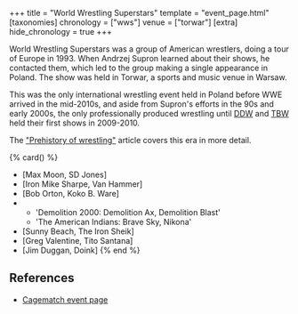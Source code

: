 +++
title = "World Wrestling Superstars"
template = "event_page.html"
[taxonomies]
chronology = ["wws"]
venue = ["torwar"]
[extra]
hide_chronology = true
+++

World Wrestling Superstars was a group of American wrestlers, doing a tour of Europe in 1993.
When Andrzej Supron learned about their shows, he contacted them, which led to the group making a single appearance in Poland.
The show was held in Torwar, a sports and music venue in Warsaw.

This was the only international wrestling event held in Poland before WWE arrived in the mid-2010s,
and aside from Supron's efforts in the 90s and early 2000s, the only professionally produced wrestling
until [DDW](@/o/ddw.md) and [TBW](@/o/tbw.md) held their first shows in 2009-2010.

The ["Prehistory of wrestling"](@/a/prehistory.md) article covers this era in more detail.

{% card() %}
- [Max Moon, SD Jones]
- [Iron Mike Sharpe, Van Hammer]
- [Bob Orton, Koko B. Ware]
- - 'Demolition 2000: Demolition Ax, Demolition Blast'
  - 'The American Indians: Brave Sky, Nikona'
- [Sunny Beach, The Iron Sheik]
- [Greg Valentine, Tito Santana]
- [Jim Duggan, Doink]
{% end %}

## References

* [Cagematch event page](https://www.cagematch.net/?id=1&nr=380375)
